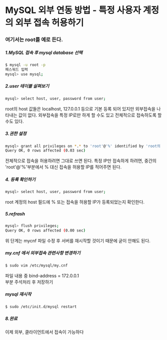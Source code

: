 # MySQL 외부 연동 방법 - 특정 사용자 계정의 외부 접속 허용하기
### 여기서는 root를 예로 든다.

##### 1.MySQL 접속 후 mysql database 선택
```sh
$ mysql -u root -p
패스워드 입력
mysql> use mysql;
```
##### 2.user 테이블 살펴보기
```sh
mysql> select host, user, password from user;
```

root의 host 값들은 localhost, 127.0.0.1 등으로 기본 등록 되어 있지만 외부접속을 나타내는 값이 없다. 외부접속을 특정 IP로만 하게 할 수도 있고 전체적으로 접속하도록 할 수도 있다.

##### 3.권한 설정
```sh
mysql> grant all privileges on *.* to 'root'@'%' identified by 'root의 패스워드';
Query OK, 0 rows affected (0.03 sec)
```
전체적으로 접속을 허용하려면 그대로 쓰면 된다.
특정 IP만 접속하게 하려면, 중간의 'root'@'%'부분에서 % 대신 접속을 허용할 IP를 적어주면 된다. 

##### 4. 등록 확인하기
```sh
mysql> select host, user, password from user;
```
root 계정의 host 필드에 % 또는 접속을 허용할 IP가 등록되었는지 확인한다.

##### 5.refrash
```sh
mysql> flush privileges;
Query OK, 0 rows affected (0.00 sec)
```
위 단계는 mycnf 파일 수정 후 서버를 재시작할 것이기 때문에 굳이 안해도 된다.

##### my.cnf 에서 외부접속 관련사항 변경하기
```sh
$ sudo vim /etc/mysql/my.cnf
```
파일 내용 중
bind-address = 172.0.0.1  
부분 주석처리 후 저장하기

##### mysql 재시작
```sh
$ sudo /etc/init.d/mysql restart
```

##### 8.완료

 이제 외부, 클라이언트에서 접속이 가능하다
